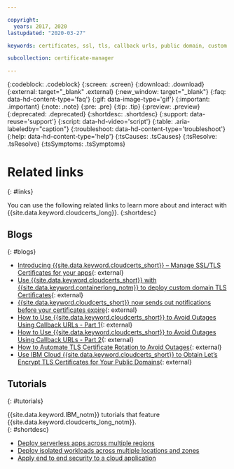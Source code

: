 ```yaml
---

copyright:
  years: 2017, 2020
lastupdated: "2020-03-27"

keywords: certificates, ssl, tls, callback urls, public domain, custom domain

subcollection: certificate-manager

---
```


{:codeblock: .codeblock}
{:screen: .screen}
{:download: .download}
{:external: target="_blank" .external}
{:new_window: target="_blank"}
{:faq: data-hd-content-type='faq'}
{:gif: data-image-type='gif'}
{:important: .important}
{:note: .note}
{:pre: .pre}
{:tip: .tip}
{:preview: .preview}
{:deprecated: .deprecated}
{:shortdesc: .shortdesc}
{:support: data-reuse='support'}
{:script: data-hd-video='script'}
{:table: .aria-labeledby="caption"}
{:troubleshoot: data-hd-content-type='troubleshoot'}
{:help: data-hd-content-type='help'}
{:tsCauses: .tsCauses}
{:tsResolve: .tsResolve}
{:tsSymptoms: .tsSymptoms}



# Related links
{: #links}

You can use the following related links to learn more about and interact with {{site.data.keyword.cloudcerts_long}}.
{:shortdesc}

## Blogs
{: #blogs}

* [Introducing {{site.data.keyword.cloudcerts_short}} – Manage SSL/TLS Certificates for your apps](https://www.ibm.com/cloud/blog/introducing-ibm-cloud-certificate-manager-manage-ssltls-certificates-apps){: external}
* [Use {{site.data.keyword.cloudcerts_short}} with {{site.data.keyword.containerlong_notm}} to deploy custom domain TLS Certificates](https://www.ibm.com/cloud/blog/announcements/use-ibm-cloud-certificate-manager-ibm-cloud-container-service-deploy-custom-domain-tls-certificates){: external}
* [{{site.data.keyword.cloudcerts_short}} now sends out notifications before your certificates expire](https://www.ibm.com/cloud/blog/announcements/certificate-manager-now-sends-notifications-certificates-expire){: external}
* [How to Use {{site.data.keyword.cloudcerts_short}} to Avoid Outages Using Callback URLs - Part 1](https://www.ibm.com/cloud/blog/use-certificate-manager-avoid-outages-using-callback-urls){: external}
* [How to Use {{site.data.keyword.cloudcerts_short}} to Avoid Outages Using Callback URLs - Part 2](https://www.ibm.com/cloud/blog/how-to-use-certificate-manager-to-avoid-outages-using-callback-urls-part-2){: external}
* [How to Automate TLS Certificate Rotation to Avoid Outages](https://www.ibm.com/cloud/blog/how-to-automate-tls-certificate-rotation-to-avoid-outages){: external}
* [Use IBM Cloud {{site.data.keyword.cloudcerts_short}} to Obtain Let’s Encrypt TLS Certificates for Your Public Domains](https://www.ibm.com/cloud/blog/use-ibm-cloud-certificate-manager-to-obtain-lets-encrypt-tls-certificates-for-your-public-domains){: external}

## Tutorials
{: #tutorials}

{{site.data.keyword.IBM_notm}} tutorials that feature {{site.data.keyword.cloudcerts_long_notm}}.  
{: #shortdesc}

* [Deploy serverless apps across multiple regions](/docs/cis?topic=solution-tutorials-multi-region-serverless)
* [Deploy isolated workloads across multiple locations and zones](/docs/vpc-on-classic?topic=solution-tutorials-vpc-multi-region)
* [Apply end to end security to a cloud application](/docs/tutorials?topic=solution-tutorials-cloud-e2e-security)